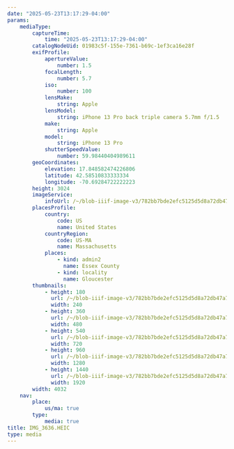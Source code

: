 ```yaml
---
date: "2025-05-23T13:17:29-04:00"
params:
    mediaType:
        captureTime:
            time: "2025-05-23T13:17:29-04:00"
        catalogNodeUid: 01983c5f-155e-7361-b69c-1ef3ca16e28f
        exifProfile:
            apertureValue:
                number: 1.5
            focalLength:
                number: 5.7
            iso:
                number: 100
            lensMake:
                string: Apple
            lensModel:
                string: iPhone 13 Pro back triple camera 5.7mm f/1.5
            make:
                string: Apple
            model:
                string: iPhone 13 Pro
            shutterSpeedValue:
                number: 59.98440404989611
        geoCoordinates:
            elevation: 17.848582474226806
            latitude: 42.58510833333334
            longitude: -70.69284722222223
        height: 3024
        imageService:
            infoUrl: /~/blob-iiif-image-v3/782bb7bde2efc5125d5d8a72db47a70443e5fd9270529591ae9265036b1369b2/info.json
        placesProfile:
            country:
                code: US
                name: United States
            countryRegion:
                code: US-MA
                name: Massachusetts
            places:
                - kind: admin2
                  name: Essex County
                - kind: locality
                  name: Gloucester
        thumbnails:
            - height: 180
              url: /~/blob-iiif-image-v3/782bb7bde2efc5125d5d8a72db47a70443e5fd9270529591ae9265036b1369b2/full/240%2C180/0/default.jpg
              width: 240
            - height: 360
              url: /~/blob-iiif-image-v3/782bb7bde2efc5125d5d8a72db47a70443e5fd9270529591ae9265036b1369b2/full/480%2C360/0/default.jpg
              width: 480
            - height: 540
              url: /~/blob-iiif-image-v3/782bb7bde2efc5125d5d8a72db47a70443e5fd9270529591ae9265036b1369b2/full/720%2C540/0/default.jpg
              width: 720
            - height: 960
              url: /~/blob-iiif-image-v3/782bb7bde2efc5125d5d8a72db47a70443e5fd9270529591ae9265036b1369b2/full/1280%2C960/0/default.jpg
              width: 1280
            - height: 1440
              url: /~/blob-iiif-image-v3/782bb7bde2efc5125d5d8a72db47a70443e5fd9270529591ae9265036b1369b2/full/1920%2C1440/0/default.jpg
              width: 1920
        width: 4032
    nav:
        place:
            us/ma: true
        type:
            media: true
title: IMG_3636.HEIC
type: media
---
```

